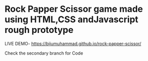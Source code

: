 # Rock Papper Scissor game made using HTML,CSS andJavascript rough prototype

LIVE DEMO- https://bijumuhammad.github.io/rock-papper-scissor/

Check the secondary branch for Code
